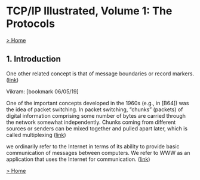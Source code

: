 # TCP/IP Illustrated, Volume 1: The Protocols

[> Home](../README.md)
## 1. Introduction



One other related concept is that of message boundaries or record markers. ([link](https://learning.oreilly.com/library/view/-/9780132808200/ch01.html#7c0e8176-55c6-4a82-81d9-c502021a525f))


Vikram: [bookmark 06/05/19]


One of the important concepts developed in the 1960s (e.g., in [B64]) was the idea of packet switching. In packet switching, “chunks” (packets) of digital information comprising some number of bytes are carried through the network somewhat independently. Chunks coming from different sources or senders can be mixed together and pulled apart later, which is called multiplexing ([link](https://learning.oreilly.com/library/view/-/9780132808200/ch01.html#e6e82611-b0c3-40a4-b299-fc68fac84fe7))


we ordinarily refer to the Internet in terms of its ability to provide basic communication of messages between computers. We refer to WWW as an application that uses the Internet for communication. ([link](https://learning.oreilly.com/library/view/-/9780132808200/ch01.html#a3851bd3-46eb-4289-8f68-b328bad320d5))

[> Home](../README.md)